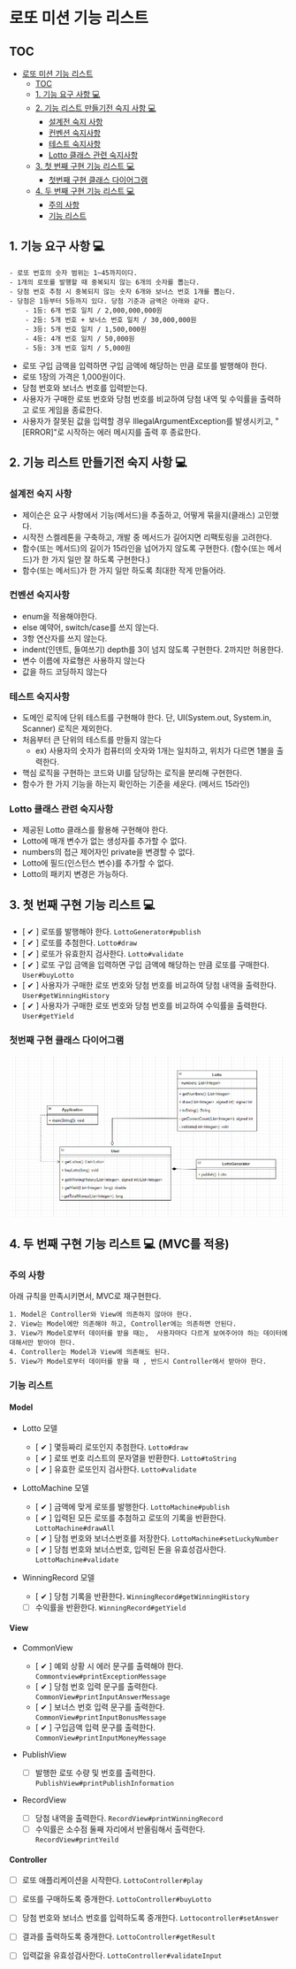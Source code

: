 # 로또 미션 기능 리스트

## TOC

<!-- TOC -->

- [로또 미션 기능 리스트](#로또-미션-기능-리스트)
    - [TOC](#toc)
    - [1. 기능 요구 사항 💻](#1-기능-요구-사항-💻)
    - [2. 기능 리스트 만들기전 숙지 사항 💻](#2-기능-리스트-만들기전-숙지-사항-💻)
        - [설계전 숙지 사항](#설계전-숙지-사항)
        - [컨벤션 숙지사항](#컨벤션-숙지사항)
        - [테스트 숙지사항](#테스트-숙지사항)
        - [Lotto 클래스 관련 숙지사항](#lotto-클래스-관련-숙지사항)
    - [3. 첫 번째 구현 기능 리스트 💻](#3-첫-번째-구현-기능-리스트-💻)
        - [첫번째 구현 클래스 다이어그램](#첫번째-구현-클래스-다이어그램)
    - [4. 두 번째 구현 기능 리스트 💻](#4-두-번째-구현-기능-리스트-💻-(MVC를-적용))
        - [주의 사항](#주의-사항)
        - [기능 리스트](#기능-리스트)

<!-- TOC -->

## 1. 기능 요구 사항 💻

```
- 로또 번호의 숫자 범위는 1~45까지이다.
- 1개의 로또를 발행할 때 중복되지 않는 6개의 숫자를 뽑는다.
- 당첨 번호 추첨 시 중복되지 않는 숫자 6개와 보너스 번호 1개를 뽑는다.
- 당첨은 1등부터 5등까지 있다. 당첨 기준과 금액은 아래와 같다.
    - 1등: 6개 번호 일치 / 2,000,000,000원
    - 2등: 5개 번호 + 보너스 번호 일치 / 30,000,000원
    - 3등: 5개 번호 일치 / 1,500,000원
    - 4등: 4개 번호 일치 / 50,000원
    - 5등: 3개 번호 일치 / 5,000원
```

- 로또 구입 금액을 입력하면 구입 금액에 해당하는 만큼 로또를 발행해야 한다.
- 로또 1장의 가격은 1,000원이다.
- 당첨 번호와 보너스 번호를 입력받는다.
- 사용자가 구매한 로또 번호와 당첨 번호를 비교하여 당첨 내역 및 수익률을 출력하고 로또 게임을 종료한다.
- 사용자가 잘못된 값을 입력할 경우 IllegalArgumentException를 발생시키고, "[ERROR]"로 시작하는 에러 메시지를 출력 후 종료한다.

## 2. 기능 리스트 만들기전 숙지 사항 💻

### 설계전 숙지 사항

- 제이슨은 요구 사항에서 기능(메서드)을 추출하고, 어떻게 묶을지(클래스) 고민했다.
- 시작전 스켈레톤을 구축하고, 개발 중 메서드가 길어지면 리팩토링을 고려한다.
- 함수(또는 메서드)의 길이가 15라인을 넘어가지 않도록 구현한다. (함수(또는 메서드)가 한 가지 일만 잘 하도록 구현한다.)
- 함수(또는 메서드)가 한 가지 일만 하도록 최대한 작게 만들어라.

### 컨벤션 숙지사항

- enum을 적용해야한다.
- else 예약어, switch/case를 쓰지 않는다.
- 3항 연산자를 쓰지 않는다.
- indent(인덴트, 들여쓰기) depth를 3이 넘지 않도록 구현한다. 2까지만 허용한다.
- 변수 이름에 자료형은 사용하지 않는다
- 값을 하드 코딩하지 않는다

### 테스트 숙지사항

- 도메인 로직에 단위 테스트를 구현해야 한다. 단, UI(System.out, System.in, Scanner) 로직은 제외한다.
- 처음부터 큰 단위의 테스트를 만들지 않는다
    - ex) 사용자의 숫자가 컴퓨터의 숫자와 1개는 일치하고, 위치가 다르면 1볼을 출력한다.
- 핵심 로직을 구현하는 코드와 UI를 담당하는 로직을 분리해 구현한다.
- 함수가 한 가지 기능을 하는지 확인하는 기준을 세운다. (메서드 15라인)

### Lotto 클래스 관련 숙지사항

- 제공된 Lotto 클래스를 활용해 구현해야 한다.
- Lotto에 매개 변수가 없는 생성자를 추가할 수 없다.
- numbers의 접근 제어자인 private을 변경할 수 없다.
- Lotto에 필드(인스턴스 변수)를 추가할 수 없다.
- Lotto의 패키지 변경은 가능하다.

## 3. 첫 번째 구현 기능 리스트 💻

- [ ✔ ] 로또를 발행해야 한다. `LottoGenerator#publish`
- [ ✔ ] 로또를 추첨한다. `Lotto#draw`
- [ ✔ ] 로또가 유효한지 검사한다. `Lotto#validate`
- [ ✔ ] 로또 구입 금액을 입력하면 구입 금액에 해당하는 만큼 로또를 구매한다. `User#buyLotto`
- [ ✔ ] 사용자가 구매한 로또 번호와 당첨 번호를 비교하여 당첨 내역을 출력한다. `User#getWinningHistory`
- [ ✔ ] 사용자가 구매한 로또 번호와 당첨 번호를 비교하여 수익률을 출력한다. `User#getYield`

### 첫번째 구현 클래스 다이어그램

<p align="center">
  <img src="./resource/lotto_first_impl.PNG"/>
</p>

## 4. 두 번째 구현 기능 리스트 💻 (MVC를 적용)

### 주의 사항

아래 규칙을 만족시키면서, MVC로 재구현한다.

```
1. Model은 Controller와 View에 의존하지 않아야 한다.
2. View는 Model에만 의존해야 하고, Controller에는 의존하면 안된다.
3. View가 Model로부터 데이터를 받을 때는,  사용자마다 다르게 보여주어야 하는 데이터에 대해서만 받아야 한다.
4. Controller는 Model과 View에 의존해도 된다.
5. View가 Model로부터 데이터를 받을 때 , 반드시 Controller에서 받아야 한다.
```

### 기능 리스트

#### Model

- Lotto 모델
    - [ ✔ ] 몇등짜리 로또인지 추첨한다. `Lotto#draw`
    - [ ✔ ] 로또 번호 리스트의 문자열을 반환한다. `Lotto#toString`
    - [ ✔ ] 유효한 로또인지 검사한다. `Lotto#validate`


- LottoMachine 모델
    - [ ✔ ] 금액에 맞게 로또를 발행한다. `LottoMachine#publish`
    - [ ✔ ] 입력된 모든 로또를 추첨하고 로또의 기록을 반환한다. `LottoMachine#drawAll`
    - [ ✔ ] 당첨 번호와 보너스번호를 저장한다. `LottoMachine#setLuckyNumber`
    - [ ✔ ] 당첨 번호와 보너스번호, 입력된 돈을 유효성검사한다. `LottoMachine#validate`

- WinningRecord 모델
    - [ ✔ ] 당첨 기록을 반환한다. `WinningRecord#getWinningHistory`
    - [  ] 수익률을 반환한다. `WinningRecord#getYield`

#### View

- CommonView
    - [ ✔ ] 예외 상황 시 에러 문구를 출력해야 한다. `Commontview#printExceptionMessage`
    - [ ✔ ] 당첨 번호 입력 문구를 출력한다. `CommonView#printInputAnswerMessage`
    - [ ✔ ] 보너스 번호 입력 문구를 출력한다. `CommonView#printInputBonusMessage`
    - [ ✔ ] 구입금액 입력 문구를 출력한다. `CommonView#printInputMoneyMessage`

- PublishView
    - [ ] 발행한 로또 수량 및 번호를 출력한다. `PublishView#printPublishInformation`

- RecordView
    - [ ] 당첨 내역을 출력한다. `RecordView#printWinningRecord`
    - [ ] 수익률은 소수점 둘째 자리에서 반올림해서 출력한다. `RecordView#printYeild`

#### Controller

- [ ] 로또 애플리케이션을 시작한다. `LottoController#play`
- [ ] 로또를 구매하도록 중개한다. `LottoController#buyLotto`
- [ ] 당첨 번호와 보너스 번호를 입력하도록 중개한다. `Lottocontroller#setAnswer`
- [ ] 결과를 출력하도록 중개한다. `LottoController#getResult`
- [ ] 입력값을 유효성검사한다. `LottoController#validateInput`


